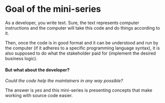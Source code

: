 # Goal of the mini-series

As a developer, you write text. Sure, the text represents computer instructions and the computer will take this code and do things according to it. 

Then, once the code is in good format and it can be understood and run by the computer \(if it adheres to a specific programming language syntax\), it is also supposed to do what the stakeholder paid for \(implement the desired business logic\).

#### But what about the developer? 

_Could the code help the maintainers in any way possible?_

The answer is _yes_ and this mini-series is presenting concepts that make working with source code easier.

